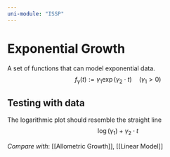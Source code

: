 ```yaml
---
uni-module: "ISSP"
---
```


# Exponential Growth

A set of functions that can model exponential data.
$$f_\gamma(t):=\gamma_1 \exp \left(\gamma_2 \cdot t\right) \quad\left(\gamma_1>0\right)$$

## Testing with data

The logarithmic plot should resemble the straight line
$$\log \left(\gamma_1\right)+\gamma_2 \cdot t$$

_Compare with_: [[Allometric Growth]], [[Linear Model]]
